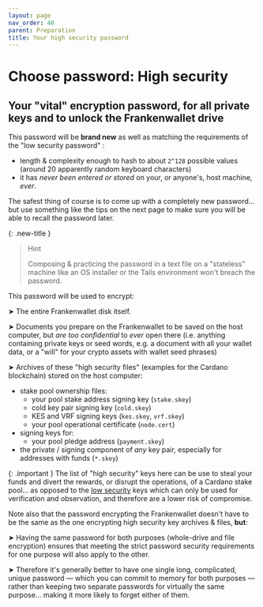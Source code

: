 ```yaml
---
layout: page
nav_order: 40
parent: Preparation
title: Your high security password
---
```

# Choose password: High security

## Your "vital" encryption password, for all private keys and to unlock the Frankenwallet drive

This password will be **brand new** as well as matching the requirements of the "low security password" :
- length & complexity enough to hash to about `2^128` possible values (around 20 apparently random keyboard characters)
- it has *never been entered or stored* on your, or anyone's, host machine, *ever*.

The safest thing of course is to come up with a completely new password… but use something like the tips on the next page to make sure you will be able to recall the password later.

{: .new-title }
> Hint
>
> Composing & practicing the password in a text file on a "stateless" machine like an OS installer or the Tails environment won't breach the password.

This password will be used to encrypt:

➤ The entire Frankenwallet disk itself.

➤ Documents you prepare on the Frankenwallet to be saved on the host computer, but *are too confidential* to *ever* open there (i.e. anything containing private keys or seed words, e.g. a document with all your wallet data, or a "will" for your crypto assets with wallet seed phrases)

➤ Archives of these "high security files" (examples for the Cardano blockchain) stored on the host computer:

- stake pool ownership files:
  - your pool stake address signing key (`stake.skey`)
  - cold key pair signing key (`cold.skey`)
  - KES and VRF signing keys (`kes.skey`, `vrf.skey`)
  - your pool operational certificate (`node.cert`)
- signing keys for:
  - your pool pledge address (`payment.skey`)
- the private / signing component of *any* key pair, especially for addresses with funds (`*.skey`)

{: .important }
The list of "high security" keys here can be use to steal your funds and divert the rewards, or disrupt the operations, of a Cardano stake pool... as opposed to the [low security](/frankenwallet/prepare/password-low) keys which can only be used for verification and observation, and therefore are a lower risk of compromise.

Note also that the password encrypting the Frankenwallet doesn't have to be the same as the one encrypting high security key archives & files, **but**:

➤ Having the same password for both purposes (whole-drive and file encryption) ensures that meeting the strict password security requirements for one purpose will also apply to the other.

➤ Therefore it's generally better to have one single long, complicated, unique password — which you can commit to memory for both purposes — rather than keeping two separate passwords for virtually the same purpose... making it more likely to forget either of them.
